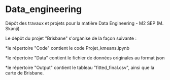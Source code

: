# Data_engineering
Dépôt des travaux et projets pour la matière Data Engineering - M2 SEP (M. Skanji)

Le dépôt du projet "Brisbane" s'organise de la façon suivante :

  *le répertoire "Code" contient le code Projet_kmeans.ipynb
  
  *le répertoire "Data" contient le fichier de données originales au format json
  
  *le répertoire "Output" contient le tableau "fitted_final.csv", ainsi que la carte de Brisbane.
